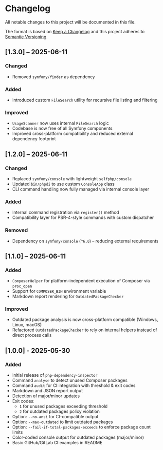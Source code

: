 # Changelog

All notable changes to this project will be documented in this file.

The format is based on [Keep a Changelog](https://keepachangelog.com/en/1.0.0/)
and this project adheres to [Semantic Versioning](https://semver.org/spec/v2.0.0.html).

## [1.3.0] – 2025-06-11

### Changed
- Removed `symfony/finder` as dependency

### Added
- Introduced custom `FileSearch` utility for recursive file listing and filtering

### Improved
- `UsageScanner` now uses internal `FileSearch` logic
- Codebase is now free of all Symfony components
- Improved cross-platform compatibility and reduced external dependency footprint


## [1.2.0] – 2025-06-11

### Changed
- Replaced `symfony/console` with lightweight `selfphp/console`
- Updated `bin/phpdi` to use custom `ConsoleApp` class
- CLI command handling now fully managed via internal console layer

### Added
- Internal command registration via `register()` method
- Compatibility layer for PSR-4-style commands with custom dispatcher

### Removed
- Dependency on `symfony/console` (`^6.0`) – reducing external requirements


## [1.1.0] – 2025-06-11

### Added
- `ComposerHelper` for platform-independent execution of Composer via `proc_open`
- Support for `COMPOSER_BIN` environment variable
- Markdown report rendering for `OutdatedPackageChecker`

### Improved
- Outdated package analysis is now cross-platform compatible (Windows, Linux, macOS)
- Refactored `OutdatedPackageChecker` to rely on internal helpers instead of direct process calls


## [1.0.0] - 2025-05-30
### Added
- Initial release of `php-dependency-inspector`
- Command `analyse` to detect unused Composer packages
- Command `audit` for CI integration with threshold & exit codes
- Markdown and JSON report output
- Detection of major/minor updates
- Exit codes:
    - `1` for unused packages exceeding threshold
    - `2` for outdated packages policy violation
- Option: `--no-ansi` for CI-compatible output
- Option: `--max-outdated` to limit outdated packages
- Option: `--fail-if-total-packages-exceeds` to enforce package count limits
- Color-coded console output for outdated packages (major/minor)
- Basic GitHub/GitLab CI examples in README

